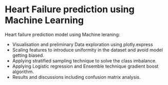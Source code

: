 # Heart Failure prediction using Machine Learning

Heart failure prediction model using Machine leraning:
* Visualisation and preliminary Data exploration using plotly.express
* Scaling features to introduce uniformity in the dataset and avoid model getting biased.
* Applying stratified sampling technique to solve the class imbalance.
* Applying Logistic regression and Ensemble technique gradient boost algorithm.
* Results and discussions including confusion matrix analysis.


